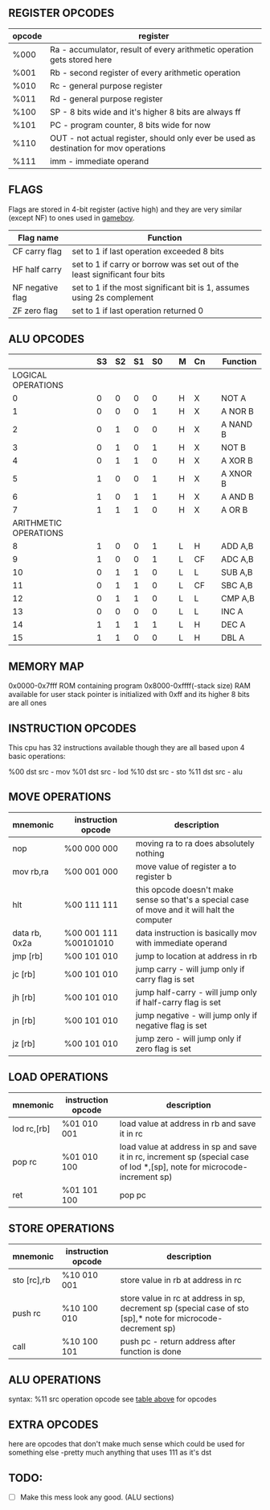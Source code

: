 ## REGISTER OPCODES

| opcode | register |
| --- | --|
| %000 | Ra - accumulator, result of every arithmetic operation gets stored here |
| %001 | Rb - second register of every arithmetic operation |
| %010 | Rc - general purpose register |
| %011 | Rd - general purpose register |
| %100 | SP - 8 bits wide and it's higher 8 bits are always ff |
| %101 | PC - program counter, 8 bits wide for now |
| %110 | OUT - not actual register, should only ever be used as destination for mov operations |
| %111 | imm - immediate operand |

## FLAGS

Flags are stored in 4-bit register (active high) and they are very similar (except NF) to ones used in [gameboy](https://eldred.fr/gb-asm-tutorial/flags.html). 

| Flag name        | Function                                                     |
| ---------------- | ------------------------------------------------------------ |
| CF carry flag    | set to 1 if last operation exceeded 8 bits                   |
| HF half carry    | set to 1 if carry or borrow was set out of the least significant four bits |
| NF negative flag | set to 1 if the most significant bit is 1, assumes using 2s complement |
| ZF zero flag     | set to 1 if last operation returned 0                        |

## ALU OPCODES

|                       | S3   | S2   | S1   | S0   |      | M    | Cn   |      | Function |
| --------------------- | ---- | ---- | ---- | ---- | ---- | ---- | ---- | ---- | -------- |
| LOGICAL OPERATIONS    |      |      |      |      |      |      |      |      |          |
| 0                     | 0    | 0    | 0    | 0    |      | H    | X    |      | NOT A    |
| 1                     | 0    | 0    | 0    | 1    |      | H    | X    |      | A NOR B  |
| 2                     | 0    | 1    | 0    | 0    |      | H    | X    |      | A NAND B |
| 3                     | 0    | 1    | 0    | 1    |      | H    | X    |      | NOT B    |
| 4                     | 0    | 1    | 1    | 0    |      | H    | X    |      | A XOR B  |
| 5                     | 1    | 0    | 0    | 1    |      | H    | X    |      | A XNOR B |
| 6                     | 1    | 0    | 1    | 1    |      | H    | X    |      | A AND B  |
| 7                     | 1    | 1    | 1    | 0    |      | H    | X    |      | A OR B   |
| ARITHMETIC OPERATIONS |      |      |      |      |      |      |      |      |          |
| 8                     | 1    | 0    | 0    | 1    |      | L    | H    |      | ADD A,B  |
| 9                     | 1    | 0    | 0    | 1    |      | L    | CF   |      | ADC A,B  |
| 10                    | 0    | 1    | 1    | 0    |      | L    | L    |      | SUB A,B  |
| 11                    | 0    | 1    | 1    | 0    |      | L    | CF   |      | SBC A,B  |
| 12                    | 0    | 1    | 1    | 0    |      | L    | L    |      | CMP A,B  |
| 13                    | 0    | 0    | 0    | 0    |      | L    | L    |      | INC A    |
| 14                    | 1    | 1    | 1    | 1    |      | L    | H    |      | DEC A    |
| 15                    | 1    | 1    | 0    | 0    |      | L    | H    |      | DBL A    |



## MEMORY MAP

0x0000-0x7fff ROM containing program
0x8000-0xffff(-stack size) RAM available for user
stack pointer is initialized with 0xff and its higher 8 bits are all ones

## INSTRUCTION OPCODES

This cpu has 32 instructions available though they are all based upon 4 basic operations:

%00 dst src - mov
%01 dst src - lod
%10 dst src - sto
%11 dst src - alu 

## MOVE OPERATIONS

| mnemonic      | instruction opcode    | description                                                  |
| :------------ | --------------------- | ------------------------------------------------------------ |
| nop           | %00 000 000           | moving ra to ra does absolutely nothing                      |
| mov rb,ra     | %00 001 000           | move value of register a to register b                       |
| hlt           | %00 111 111           | this opcode doesn't make sense so that's a special case of move and it will halt the computer |
| data rb, 0x2a | %00 001 111 %00101010 | data instruction is basically mov with immediate operand     |
| jmp [rb]      | %00 101 010           | jump to location at address in rb                            |
| jc [rb]       | %00 101 010           | jump carry - will jump only if carry flag is set             |
| jh [rb]       | %00 101 010           | jump half-carry - will jump only if half-carry flag is set   |
| jn [rb]       | %00 101 010           | jump negative - will jump only if negative flag is set       |
| jz [rb]       | %00 101 010           | jump zero - will jump only if zero flag is set               |

## LOAD OPERATIONS

| mnemonic    | instruction opcode | description                                               |
| ----------- | ------------------ | --------------------------------------------------------- |
| lod rc,[rb] | %01 010 001      | load value at address in rb and save it in rc |
| pop rc      |      %01 010 100      | load value at address in sp and save it in rc, increment sp (special case  of lod *,[sp], note for microcode-increment sp) |
| ret         | %01 101 100 | pop pc |



## STORE OPERATIONS

| mnemonic    | instruction opcode | description                                                  |
| ----------- | ------------------ | ------------------------------------------------------------ |
| sto [rc],rb | %10 010 001        | store value in rb at address in rc                           |
| push rc     | %10 100 010        | store value in rc at address in sp, decrement sp (special case  of sto [sp],* note for microcode-decrement sp) |
| call        | %10 100 101        | push pc - return address after function is done              |

## ALU OPERATIONS

syntax: %11 src operation opcode 
see [table above](#alu-opcodes) for opcodes


## EXTRA OPCODES

here are opcodes that don't make much sense which could be used for something else
-pretty much anything that uses 111 as it's dst

## TODO:

- [ ] Make this mess look any good. (ALU sections)